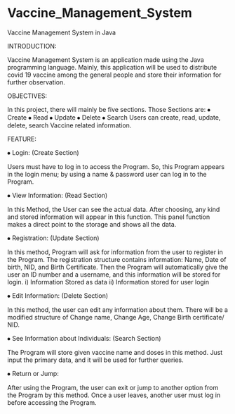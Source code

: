 # Vaccine_Management_System

Vaccine Management System in Java


INTRODUCTION:

Vaccine Management System is an application made using the Java programming
language. Mainly, this application will be used to distribute covid 19
vaccine among the general people and store their information for further
observation.


OBJECTIVES:

In this project, there will mainly be five sections. Those Sections are:
⦁ Create
⦁ Read
⦁ Update
⦁ Delete
⦁ Search
Users can create, read, update, delete, search Vaccine related information.


FEATURE:

⦁ Login: (Create Section)

Users must have to log in to access the Program. So, this Program appears in
the login menu; by using a name & password user can log in to the Program.

⦁ View Information: (Read Section)

In this Method, the User can see the actual data. After choosing, any kind
and stored information will appear in this function. This panel function
makes a direct point to the storage and shows all the data.

⦁ Registration: (Update Section)

In this method, Program will ask for information from the user to register
in the Program. The registration structure contains information: Name, Date
of birth, NID, and Birth Certificate. Then the Program will automatically
give the user an ID number and a username, and this information will be
stored for login.
i) Information Stored as data
ii) Information stored for user login

⦁ Edit Information: (Delete Section)

In this method, the user can edit any information about them. There will be
a modified structure of Change name, Change Age, Change Birth certificate/
NID.

⦁ See Information about Individuals: (Search Section)

The Program will store given vaccine name and doses in this method. Just
input the primary data, and it will be used for further queries.

⦁ Return or Jump:

After using the Program, the user can exit or jump to another option from
the Program by this method. Once a user leaves, another user must log in
before accessing the Program.
